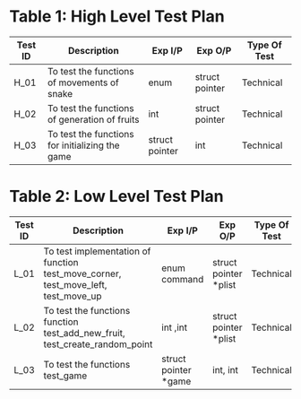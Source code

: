 # Table 1: High Level Test Plan
Test ID |	Description |	Exp I/P |	Exp O/P |	Type Of Test
---------- | ---------- |  -------------- | -------- | -------
H_01|	To test the functions of movements of snake|	enum |	struct pointer |	Technical
H_02|	To test the functions of generation of fruits|		int| struct	pointer|	Technical
H_03|	To test the functions for initializing the game| 		 struct pointer|int  |	Technical

# Table 2: Low Level Test Plan
Test ID |	Description |	Exp I/P |	Exp O/P |	Type Of Test
---------- | ---------- |  -------------- | -------- | -------
L_01|	To test implementation of function test_move_corner, test_move_left, test_move_up |	enum command|	struct pointer *plist|	Technical
L_02|	To test the functions function test_add_new_fruit, test_create_random_point |		int ,int| struct pointer *plist|	Technical
L_03|	To test the functions test_game | 		 struct pointer *game|int, int  |	Technical
